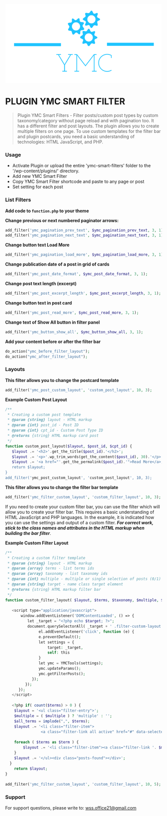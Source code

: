 ![This is an image](/inc/front/assets/images/YMC-logos.png)

#  PLUGIN YMC SMART FILTER
> Plugin YMC Smart Filters - Filter posts/custom post types by custom taxonomy/category without page reload and with pagination too. It has a different filter and post layouts. The plugin allows you to create multiple filters on one page. To use custom templates for the filter bar and plugin postcards, you need a basic understanding of technologies: HTML JavaScript, and PHP.

### Usage
- Activate Plugin or upload the entire 'ymc-smart-filters' folder to the '/wp-content/plugins/' directory.
- Add new YMC Smart Filter
- Copy YMC Smart Filter shortcode and paste to any page or post
- Set setting for each post 

### List Filters
**Add code to `function.php` to your theme**

**Change previous or next numbered paginator arrows:**
```php
add_filter('ymc_pagination_prev_text', $ymc_pagination_prev_text, 3, 1);
add_filter('ymc_pagination_next_text', $ymc_pagination_next_text, 3, 1);
```
**Change button text Load More**
```php
add_filter('ymc_pagination_load_more', $ymc_pagination_load_more, 3, 1);
```
**Change publication date of a post in grid of cards**
```php
add_filter('ymc_post_date_format', $ymc_post_date_format, 3, 1);
```
**Change post text length (excerpt)**
```php
add_filter('ymc_post_excerpt_length', $ymc_post_excerpt_length, 3, 1);
```
**Change button text in post card**
```php
add_filter('ymc_post_read_more', $ymc_post_read_more, 3, 1);
```
**Change text of Show All button in filter panel**
```php
add_filter('ymc_button_show_all', $ymc_button_show_all, 3, 1);
```
**Add your content before or after the filter bar**
```php
do_action("ymc_before_filter_layout");
do_action("ymc_after_filter_layout");
```

### Layouts
**This filter allows you to change the postcard template**
```php
add_filter('ymc_post_custom_layout', 'custom_post_layout', 10, 3);
```
**Example Custom Post Layout**
```php
/**
 * Creating a custom post template
 * @param {string} layout - HTML markup
 * @param {int} post_id - Post ID
 * @param {int} cpt_id - Custom Post Type ID
 * @returns {string} HTML markup card post
 */
function custom_post_layout($layout, $post_id, $cpt_id) {  
   $layout .= '<h2>'.get_the_title($post_id).'</h2>';
   $layout .= '<p>'.wp_trim_words(get_the_content($post_id), 30).'</p>';
   $layout .= '<a href="'.get_the_permalink($post_id).'">Read More</a>;   
   return $layout;
}
add_filter('ymc_post_custom_layout', 'custom_post_layout', 10, 3);
```  

**This filter allows you to change the filter bar template**
```php
add_filter('ymc_filter_custom_layout', 'custom_filter_layout', 10, 3);
```
If you need to create your custom filter bar, you can use the filter which will allow you to create your filter bar. This requires a basic understanding of HTML JavaScript and PHP languages. In the example, it is indicated how you can use the settings and output of a custom filter. ***For correct work, stick to the class names and attributes in the HTML markup when building the bar filter***.

**Example Custom Filter Layout**
```php
/**
 * Creating a custom filter template
 * @param {string} layout - HTML markup
 * @param {array} terms - list terms ids
 * @param {array} taxonomy - list taxonomy ids
 * @param {int} multiple - multiple or single selection of posts (0/1)
 * @param {string} target - name class target element
 * @returns {string} HTML markup filter bar
 */
function custom_filter_layout( $layout, $terms, $taxonomy, $multiple, $target ) { ?>

   <script type="application/javascript">
       window.addEventListener('DOMContentLoaded', () => {
          let _target = "<?php echo $target; ?>";
          document.querySelectorAll( _target + ' .filter-custom-layout .filter-link' ).forEach((el) => {
               el.addEventListener('click', function (e) {
               e.preventDefault();
               let settings = {
                   target: _target,
                   self: this
               }
               let ymc = YMCTools(settings);
               ymc.updateParams();
               ymc.getFilterPosts();
            });
         });
      });
   </script>

   <?php if( count($terms) > 0 ) {
    $layout = '<ul class="filter-entry">';
    $multiple = ( $multiple ) ? 'multiple' : '';
    $all_terms = implode(",", $terms);
    $layout .= '<li class="filter-item">
                <a class="filter-link all active" href="#" data-selected="all" data-termid="'. esc_attr($all_terms) .'">'.esc_html__('ALL','theme').'</a></li>';

    foreach ( $terms as $term ) {
        $layout .= '<li class="filter-item"><a class="filter-link '. $multiple .'" href="#" data-selected="'. esc_attr(get_term( $term )->slug).'" data-termid="'. esc_attr($term) .'">'.esc_html(get_term( $term )->name) .'</a></li>';
    }
    $layout .= '</ul><div class="posts-found"></div>';
  }
    return $layout;
}

add_filter('ymc_filter_custom_layout', 'custom_filter_layout', 10, 5);
```

### Support
For support questions, please write to: wss.office21@gmail.com



